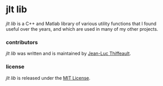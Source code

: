 # jlt lib

*jlt lib* is a C++ and Matlab library of various utility functions that I found useful over the years, and which are used in many of my other projects.

### contributors

*jlt lib* was written and is maintained by [Jean-Luc Thiffeault][1].

### license

*jlt lib* is released under the [MIT License][2].

[1]: http://www.math.wisc.edu/~jeanluc/
[2]: http://github.com/jeanluct/jlt/raw/master/LICENSE
